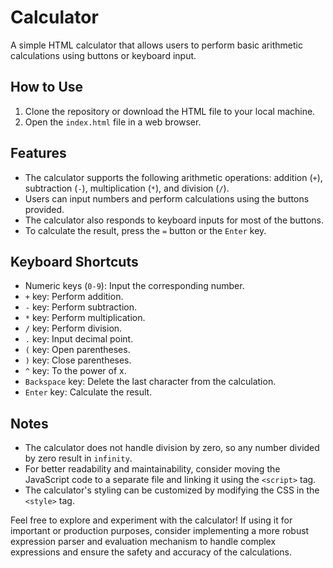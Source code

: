 # Calculator

A simple HTML calculator that allows users to perform basic arithmetic calculations using buttons or keyboard input.

## How to Use

1. Clone the repository or download the HTML file to your local machine.
2. Open the `index.html` file in a web browser.

## Features

- The calculator supports the following arithmetic operations: addition (`+`), subtraction (`-`), multiplication (`*`), and division (`/`).
- Users can input numbers and perform calculations using the buttons provided.
- The calculator also responds to keyboard inputs for most of the buttons.
- To calculate the result, press the `=` button or the `Enter` key.

## Keyboard Shortcuts

- Numeric keys (`0-9`): Input the corresponding number.
- `+` key: Perform addition.
- `-` key: Perform subtraction.
- `*` key: Perform multiplication.
- `/` key: Perform division.
- `.` key: Input decimal point.
- `(` key: Open parentheses.
- `)` key: Close parentheses.
- `^` key: To the power of x.
- `Backspace` key: Delete the last character from the calculation.
- `Enter` key: Calculate the result.

## Notes

- The calculator does not handle division by zero, so any number divided by zero result in `infinity`.
- For better readability and maintainability, consider moving the JavaScript code to a separate file and linking it using the `<script>` tag.
- The calculator's styling can be customized by modifying the CSS in the `<style>` tag.

Feel free to explore and experiment with the calculator! If using it for important or production purposes, consider implementing a more robust expression parser and evaluation mechanism to handle complex expressions and ensure the safety and accuracy of the calculations.
